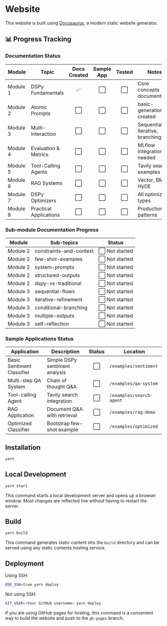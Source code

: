 # Website

This website is built using [Docusaurus](https://docusaurus.io/), a modern static website generator.

## 📊 Progress Tracking

### Documentation Status

| Module | Topic | Docs Created | Sample App | Tested | Notes |
|--------|-------|:------------:|:----------:|:------:|-------|
| Module 1 | DSPy Fundamentals | ✅ | ⬜ | ⬜ | Core concepts documented |
| Module 2 | Atomic Prompts | ⬜ | ⬜ | ⬜ | basic-generation.md created |
| Module 3 | Multi-Interaction | ⬜ | ⬜ | ⬜ | Sequential, iterative, branching |
| Module 4 | Evaluation & Metrics | ⬜ | ⬜ | ⬜ | MLflow integration needed |
| Module 5 | Tool-Calling Agents | ⬜ | ⬜ | ⬜ | Tavily search examples |
| Module 6 | RAG Systems | ⬜ | ⬜ | ⬜ | Vector, BM25, HyDE |
| Module 7 | DSPy Optimizers | ⬜ | ⬜ | ⬜ | All optimizer types |
| Module 8 | Practical Applications | ⬜ | ⬜ | ⬜ | Production patterns |

### Sub-module Documentation Progress

| Module | Sub-topics | Status |
|--------|------------|--------|
| Module 2 | constraints-and-context | ⬜ Not started |
| Module 2 | few-shot-examples | ⬜ Not started |
| Module 2 | system-prompts | ⬜ Not started |
| Module 2 | structured-outputs | ⬜ Not started |
| Module 2 | dspy-vs-traditional | ⬜ Not started |
| Module 3 | sequential-flows | ⬜ Not started |
| Module 3 | iterative-refinement | ⬜ Not started |
| Module 3 | conditional-branching | ⬜ Not started |
| Module 3 | multiple-outputs | ⬜ Not started |
| Module 3 | self-reflection | ⬜ Not started |

### Sample Applications Status

| Application | Description | Status | Location |
|-------------|-------------|:------:|----------|
| Basic Sentiment Classifier | Simple DSPy sentiment analysis | ⬜ | `/examples/sentiment` |
| Multi-step QA System | Chain of thought Q&A | ⬜ | `/examples/qa-system` |
| Tool-calling Agent | Tavily search integration | ⬜ | `/examples/search-agent` |
| RAG Application | Document Q&A with retrieval | ⬜ | `/examples/rag-demo` |
| Optimized Classifier | Bootstrap few-shot example | ⬜ | `/examples/optimized` |

## Installation

```bash
yarn
```

## Local Development

```bash
yarn start
```

This command starts a local development server and opens up a browser window. Most changes are reflected live without having to restart the server.

## Build

```bash
yarn build
```

This command generates static content into the `build` directory and can be served using any static contents hosting service.

## Deployment

Using SSH:

```bash
USE_SSH=true yarn deploy
```

Not using SSH:

```bash
GIT_USER=<Your GitHub username> yarn deploy
```

If you are using GitHub pages for hosting, this command is a convenient way to build the website and push to the `gh-pages` branch.
